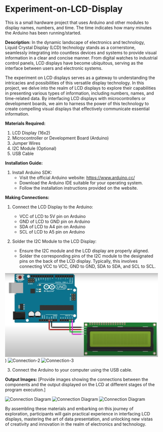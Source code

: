 # Experiment-on-LCD-Display
This is a small hardware project that uses Arduino and other modules to display names, numbers, and time. The time indicates how many minutes the Arduino has been running/started.

**Description:**
In the dynamic landscape of electronics and technology, Liquid Crystal Display (LCD) technology stands as a cornerstone, seamlessly integrating into countless devices and systems to provide visual information in a clear and concise manner. From digital watches to industrial control panels, LCD displays have become ubiquitous, serving as the interface between users and electronic systems.

The experiment on LCD displays serves as a gateway to understanding the intricacies and possibilities of this versatile display technology. In this project, we delve into the realm of LCD displays to explore their capabilities in presenting various types of information, including numbers, names, and time-related data. By interfacing LCD displays with microcontrollers or development boards, we aim to harness the power of this technology to create compelling visual displays that effectively communicate essential information.

**Materials Required:**
1. LCD Display (16x2)
2. Microcontroller or Development Board (Arduino)
3. Jumper Wires
4. I2C Module (Optional)
5. USB Cable

**Installation Guide:**
1. Install Arduino SDK:
   - Visit the official Arduino website: https://www.arduino.cc/
   - Download the Arduino IDE suitable for your operating system.
   - Follow the installation instructions provided on the website.

**Making Connections:**
1. Connect the LCD Display to the Arduino:
   - VCC of LCD to 5V pin on Arduino
   - GND of LCD to GND pin on Arduino
   - SDA of LCD to A4 pin on Arduino
   - SCL of LCD to A5 pin on Arduino

2. Solder the I2C Module to the LCD Display:
   - Ensure the I2C module and the LCD display are properly aligned.
   - Solder the corresponding pins of the I2C module to the designated pins on the back of the LCD display. Typically, this involves connecting VCC to VCC, GND to GND, SDA to SDA, and SCL to SCL.
     
![Connection-1](https://github.com/its-AkshatJain/Experiment-on-LCD-Display/blob/main/images/Connection-2.png?raw=true))
![Connection-2](https://example.com/images/connection_diagram.jpg)
![Connection-3](https://example.com/images/connection_diagram.jpg)


3. Connect the Arduino to your computer using the USB cable.

**Output Images:**
[Provide images showing the connections between the components and the output displayed on the LCD at different stages of the program execution.]

![Connection Diagram](https://example.com/images/connection_diagram.jpg)
![Connection Diagram](https://example.com/images/connection_diagram.jpg)
![Connection Diagram](https://example.com/images/connection_diagram.jpg)

By assembling these materials and embarking on this journey of exploration, participants will gain practical experience in interfacing LCD displays, mastering the art of data presentation, and unlocking new vistas of creativity and innovation in the realm of electronics and technology.
